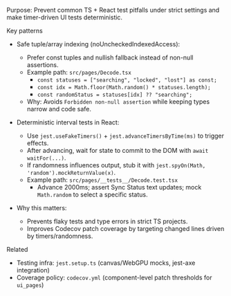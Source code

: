 Purpose: Prevent common TS + React test pitfalls under strict settings and make timer-driven UI tests deterministic.

Key patterns

- Safe tuple/array indexing (noUncheckedIndexedAccess):
  - Prefer const tuples and nullish fallback instead of non-null assertions.
  - Example path: `src/pages/Decode.tsx`
    - `const statuses = ["searching", "locked", "lost"] as const;`
    - `const idx = Math.floor(Math.random() * statuses.length);`
    - `const randomStatus = statuses[idx] ?? "searching";`
  - Why: Avoids `Forbidden non-null assertion` while keeping types narrow and code safe.

- Deterministic interval tests in React:
  - Use `jest.useFakeTimers()` + `jest.advanceTimersByTime(ms)` to trigger effects.
  - After advancing, wait for state to commit to the DOM with `await waitFor(...)`.
  - If randomness influences output, stub it with `jest.spyOn(Math, 'random').mockReturnValue(x)`.
  - Example path: `src/pages/__tests__/Decode.test.tsx`
    - Advance 2000ms; assert Sync Status text updates; mock `Math.random` to select a specific status.

- Why this matters:
  - Prevents flaky tests and type errors in strict TS projects.
  - Improves Codecov patch coverage by targeting changed lines driven by timers/randomness.

Related

- Testing infra: `jest.setup.ts` (canvas/WebGPU mocks, jest-axe integration)
- Coverage policy: `codecov.yml` (component-level patch thresholds for `ui_pages`)

